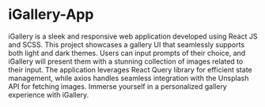 # iGallery-App
iGallery is a sleek and responsive web application developed using React JS and SCSS. This project showcases a gallery UI that seamlessly supports both light and dark themes. Users can input prompts of their choice, and iGallery will present them with a stunning collection of images related to their input. The application leverages React Query library for efficient state management, while axios handles seamless integration with the Unsplash API for fetching images. Immerse yourself in a personalized gallery experience with iGallery.
